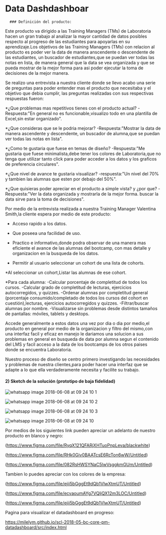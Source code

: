 # Data Dashdashboar

     
      ### Definición del producto:

Este producto va dirigido a las Training Managers (TMs) de Laboratoria hacen un gran trabajo al analizar la mayor cantidad de datos posibles respecto al progreso de las estudiantes para apoyarlas en su aprendizaje.Los objetivos de las Training Managers (TMs) con relacion al producto es poder ver la data de manera anscendente o descendente de las estudiantes, un buscador de estudiantes,que se puedan ver todas las notas en lista, de manera general que la data se vea organizada y que se pueda mostrar de la mejor forma para asi poder ejecutar la toma de decisiones de la mejor manera. 

Se realizo una entrevista a nuestra cliente donde se llevo acabo una serie de preguntas para poder entender mas el producto que necesitaba y el objetivo que debia cumplir, las preguntas realizadas con sus respectivas respuestas fueron:

*¿Que problemas mas repetitivos tienes con el producto actual?
-Respuesta:"En general no es funcionable,visualizo todo en una plantilla de Excel,sin estar organizado".

*¿Que consideras que se le podria mejorar?
-Respuesta:"Mostrar la data de manera ascendente y descendente, un buscador de alumna,que se puedan ver todas las notas en lista".

*¿Como te gustaria que fuese en temas de diseño?
-Respuesta:"Me gustaria que fuese minimalista,debe tener los colores de Laboratoria,que no tenga que utilizar tanto click para poder acceder a los datos y los graficos de preferencia circulares".

*¿Que nivel de avance te gustaria visualizar?
-respuesta:"Un nivel del 70% y tambien las alumnas que esten por debajo del 50%".

*¿Que quisieras poder apreciar en el producto a simple vista? y ¿por que?
-Respuesta:"Ver la data  organizada y mostrarla de la mejor forma. buscar la data sirve para la toma de decisiones".

Por medio de la entrevista realizada a nuestra Training Manager Valentina Smith,la cliente espera por medio de este producto:
 
 * Acceso rapido a los datos.
 
 * Que poseea una facilidad de uso.
 
 * Practico e informativo,donde podra observar de una manera mas eficiente el avance de las alumnas del bootcamp, con mas detalle y organizacion en la busqueda de los datos.

* Permitir al usuario seleccionar un cohort de una lista de cohorts.

*Al seleccionar un cohort,Listar las alumnas de ese cohort.

*Para cada alumna:
-Calcular porcentaje de completitud de todos los cursos.
-Calcular grado de completitud de lecturas, ejercicios autocorregidos, y quizzes.
-Ordenar alumnas por completitud general (porcentaje consumido/completado de todos los cursos del cohort en cuestión),lecturas, ejercicios autocorregidos y quizzes.
-Filtrar/buscar alumnas por nombre.
-Visualizarse sin problemas desde distintos tamaños de pantallas: móviles, tablets y desktops.

Accede generalmente a estos datos una vez por dia o dia por medio,el producto en general por medio de la organizacion y filtro del mismo,con una interfaz facil y eficaz en manejo le dariamos una solucion a sus problemas en general en busqueda de data por alumna segun el contenido del LMS y facil acceso a la data de los bootcamps de los otros paises donde se encuentra Laboratoria.

Nuestro proceso de diseño se centro primero investigando las necesidades y problemas de nuestra clientes,para poder hacer una interfaz que se adapte a lo que ella verdaderamente necesita y facilite su trabajo. 

#### 2) Sketch de la solución (prototipo de baja fidelidad)


![whatsapp image 2018-06-08 at 09 24 10 1](https://user-images.githubusercontent.com/39088630/41179128-991ab46a-6b37-11e8-8907-dc52f4a8eac2.jpeg)

![whatsapp image 2018-06-08 at 09 24 10 2](https://user-images.githubusercontent.com/39088630/41179140-a3edf276-6b37-11e8-98ad-a72fc32a693f.jpeg)

![whatsapp image 2018-06-08 at 09 24 10 3](https://user-images.githubusercontent.com/39088630/41179143-a92ba184-6b37-11e8-9b6c-c3c02e9bb432.jpeg)

![whatsapp image 2018-06-08 at 09 24 10](https://user-images.githubusercontent.com/39088630/41179150-ad927aea-6b37-11e8-9cc8-6a97f315e42b.jpeg)


Por medios de los siguientes link pueden apreciar un adelanto de nuestro producto  en blanco y negro: 

(https://www.figma.com/file/RyqX121QFARjXHTuoPnpLeva/blackwhite)

(https://www.figma.com/file/RHk0Giv0BAATcsE6RcTon6wW/Untitled)

(https://www.figma.com/file/082RsHWSYNaC5lwVsggkmGUm/Untitled)

Tambien lo puedes apreciar con los colores de la empresa:

(https://www.figma.com/file/ejii5bGggEt9dQb1VlwXtmUT/Untitled)

(https://www.figma.com/file/ecvaoumAYg7VQljQX12m3LOC/Untitled)

(https://www.figma.com/file/ejii5bGggEt9dQb1VlwXtmUT/Untitled)

Pagina para visualizar el datadashboard en progreso:

https://milelym.github.io/scl-2018-05-bc-core-pm-datadashboard/src/index.html






 
 

